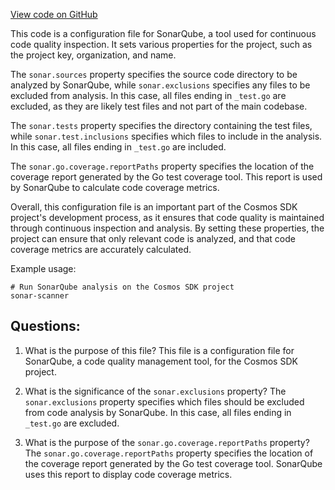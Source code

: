 [View code on GitHub](https://github.com/cosmos/cosmos-sdk/blob/main/tools/hubl/sonar-project.properties)

This code is a configuration file for SonarQube, a tool used for continuous code quality inspection. It sets various properties for the project, such as the project key, organization, and name. 

The `sonar.sources` property specifies the source code directory to be analyzed by SonarQube, while `sonar.exclusions` specifies any files to be excluded from analysis. In this case, all files ending in `_test.go` are excluded, as they are likely test files and not part of the main codebase.

The `sonar.tests` property specifies the directory containing the test files, while `sonar.test.inclusions` specifies which files to include in the analysis. In this case, all files ending in `_test.go` are included.

The `sonar.go.coverage.reportPaths` property specifies the location of the coverage report generated by the Go test coverage tool. This report is used by SonarQube to calculate code coverage metrics.

Overall, this configuration file is an important part of the Cosmos SDK project's development process, as it ensures that code quality is maintained through continuous inspection and analysis. By setting these properties, the project can ensure that only relevant code is analyzed, and that code coverage metrics are accurately calculated. 

Example usage:
```
# Run SonarQube analysis on the Cosmos SDK project
sonar-scanner
```
## Questions: 
 1. What is the purpose of this file?
   This file is a configuration file for SonarQube, a code quality management tool, for the Cosmos SDK project.

2. What is the significance of the `sonar.exclusions` property?
   The `sonar.exclusions` property specifies which files should be excluded from code analysis by SonarQube. In this case, all files ending in `_test.go` are excluded.

3. What is the purpose of the `sonar.go.coverage.reportPaths` property?
   The `sonar.go.coverage.reportPaths` property specifies the location of the coverage report generated by the Go test coverage tool. SonarQube uses this report to display code coverage metrics.